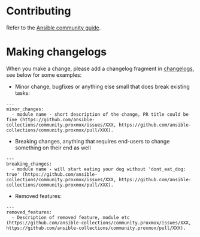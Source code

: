 <!--
Copyright (c) Ansible Project
GNU General Public License v3.0+ (see LICENSES/GPL-3.0-or-later.txt or https://www.gnu.org/licenses/gpl-3.0.txt)
SPDX-License-Identifier: GPL-3.0-or-later
-->

# Contributing

Refer to the [Ansible community guide](https://docs.ansible.com/ansible/devel/community/index.html).

# Making changelogs
When you make a change, please add a changelog fragment in [changelogs](changelogs), see below for some examples:

* Minor change, bugfixes or anything else small that does break existing tasks:
```
---
minor_changes:
  - module name - short description of the change, PR title could be fine (https://github.com/ansible-collections/community.proxmox/issues/XXX, https://github.com/ansible-collections/community.proxmox/pull/XXX).
```

* Breaking changes, anything that requires end-users to change something on their end as well
```
---
breaking_changes:
  - module name - will start eating your dog without 'dont_eat_dog: true' (https://github.com/ansible-collections/community.proxmox/issues/XXX, https://github.com/ansible-collections/community.proxmox/pull/XXX).
```

* Removed features:
```
---
removed_features:
  - Description of removed feature, module etc (https://github.com/ansible-collections/community.proxmox/issues/XXX, https://github.com/ansible-collections/community.proxmox/pull/XXX).
```
